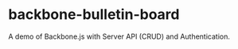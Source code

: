 backbone-bulletin-board
=======================

A demo of Backbone.js with Server API (CRUD) and Authentication.
